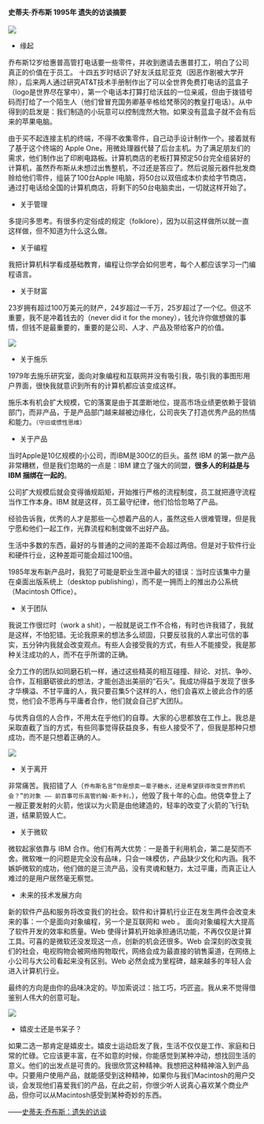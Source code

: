 
#### 史蒂夫·乔布斯 1995年 遗失的访谈摘要

![](https://i.loli.net/2020/01/16/GQA6K8DjVXtsYJE.jpg)

* 缘起

乔布斯12岁给惠普高管打电话要一些零件，并收到邀请去惠普打工，明白了公司真正的价值在于员工。
十四五岁时结识了好友沃兹尼亚克（因恶作剧被大学开除），后来两人通过研究AT&T技术手册制作出了可以全世界免费打电话的蓝盒子（logo是世界尽在掌中），第一个电话本打算打给沃兹的一位亲戚，但由于拨错号码而打给了一个陌生人（他们曾冒充国务卿基辛格给梵蒂冈的教皇打电话）。从中得到的启发是：我们制造的小玩意可以控制庞然大物。如果没有蓝盒子就不会有后来的苹果电脑。

由于买不起连接主机的终端，不得不收集零件，自己动手设计制作一个。接着就有了基于这个终端的 Apple One，用微处理器代替了后台主机。为了满足朋友们的需求，他们制作出了印刷电路板。计算机商店的老板打算预定50台完全组装好的计算机，虽然乔布斯从未想过出售整机，不过还是答应了。然后说服元器件批发商赊给他们零件，组装了100台Apple I电脑，将50台以双倍成本价卖给字节商店，通过打电话给全国的计算机商店，将剩下的50台电脑卖出，一切就这样开始了。

* 关于管理

多提问多思考。有很多约定俗成的规定（folklore），因为以前这样做所以就一直这样做，但不知道为什么这么做。

* 关于编程

我把计算机科学看成基础教育，编程让你学会如何思考，每个人都应该学习一门编程语言。

* 关于财富

23岁拥有超过100万美元的财产，24岁超过一千万，25岁超过了一个亿。但这不重要，我不是冲着钱去的（never did it for the money），钱允许你做想做的事情，但钱不是最重要的，重要的是公司、人才、产品及带给客户的价值。

![](https://i.loli.net/2020/01/16/SO4RLanb6JNKuy3.jpg)

* 关于施乐

1979年去施乐研究室，面向对象编程和互联网并没有吸引我，吸引我的事图形用户界面，很快我就意识到所有的计算机都应该变成这样。

施乐本有机会扩大规模，它的落寞是由于其垄断地位，提高市场业绩更依赖于营销部门，而非产品，于是产品部门越来越被边缘化，公司丧失了打造优秀产品的热情和能力。`（守旧或惯性思维）`

* 关于产品

当时Apple是10亿规模的小公司，而IBM是300亿的巨头。虽然 IBM 的第一款产品非常糟糕，但是我们忽略的一点是：IBM 建立了强大的同盟，**很多人的利益是与 IBM 捆绑在一起的**。

公司扩大规模后就会变得循规蹈矩，开始推行严格的流程制度，员工就把遵守流程当作工作本身。IBM 就是这样，员工最守纪律，他们恰恰忽略了产品。

经验告诉我，优秀的人才是那些一心想着产品的人，虽然这些人很难管理，但是我宁愿和他们一起工作，光靠流程和制度做不出好产品。

生活中多数的东西，最好的与普通的之间的差距不会超过两倍。但是对于软件行业和硬件行业，这种差距可能会超过100倍。

1985年发布新产品时，我犯了可能是职业生涯中最大的错误：当时应该集中力量在桌面出版系统上（desktop publishing），而不是一拥而上的推出办公系统（Macintosh Office）。

* 关于团队

我说工作很烂时（work a shit），一般就是说工作不合格，有时也许我错了，我就是这样，不怕犯错。无论我原来的想法多么顽固，只要反驳我的人拿出可信的事实，五分钟内我就会改变观点。有些人会接受我的方式，有些人不能接受，我是那种关注成功的人，而不在乎所谓的正确。

全力工作的团队如同磨石机一样，通过这些精英的相互碰撞、辩论、对抗、争吵、合作，互相磨砺彼此的想法，才能创造出美丽的“石头”。我成功得益于发现了很多才华横溢、不甘平庸的人，我只要召集5个这样的人，他们会喜欢上彼此合作的感觉，他们会不愿再与平庸者合作，他们就会自己扩大团队。

与优秀自信的人合作，不用太在乎他们的自尊。大家的心思都放在工作上。我总是采取直截了当的方式，有些同事觉得获益良多，有些人接受不了，但我是那种只想成功，而不是只想着正确的人。

![](https://i.loli.net/2020/01/16/US68Krtp9BwyoCi.jpg)

* 关于离开

非常痛苦。我招错了人（`乔布斯名言“你是想卖一辈子糖水，还是希望获得改变世界的机会？”的对象 —— 前百事可乐高管约翰·斯卡利，`），他毁了我十年的心血。他侥幸登上了一艘正要发射的火箭，他误以为火箭是由他建造的，轻率的改变了火箭的飞行轨道，结果箭毁人亡。

* 关于微软

微软起家依靠与 IBM 合作。他们有两大优势：一是善于利用机会，第二是契而不舍。微软唯一的问题是完全没有品味，只会一味模仿，产品缺少文化和内涵。我不嫉妒微软的成功，他们做的是三流产品，没有灵魂和魅力，太过平庸，而真正让人难过的是用户居然毫无察觉。

* 未来的技术发展方向

新的软件产品和服务将改变我们的社会。软件和计算机行业正在发生两件会改变未来的事：一个是面向对象编程，另一个是互联网和 web 。
面向对象编程大大提高了软件开发的效率和质量。Web 使得计算机开始承担通讯功能，不再仅仅是计算工具。可喜的是微软还没发现这一点，创新的机会还很多。Web 会深刻的改变我们的社会，电视购物会被网络购物取代，网络会成为最直接的销售渠道，在网络上小公司与大公司看起来没有区别。Web 必然会成为里程碑，越来越多的年轻人会进入计算机行业。

最终的方向是由你的品味决定的。毕加索说过：拙工巧，巧匠盗。我从来不觉得借鉴别人伟大的创意可耻。

![](https://i.loli.net/2020/01/16/cDF5CIM4tNQShlY.jpg)

* 嬉皮士还是书呆子？

如果二选一那肯定是嬉皮士。嬉皮士运动启发了我，生活不仅仅是工作、家庭和日常的忙碌。它应该更丰富，在不如意的时候，你能感觉到某种冲动，想找回生活的意义。他们的出发点是可贵的。我很欣赏这种精神。我想把这种精神溶入到产品中。只要用户使用产品，就能感受到这种精神，如果你与我们Macintosh的用户交谈，会发现他们喜爱我们的产品，在此之前，你很少听人说真心喜欢某个商业产品，但你可以从Macintosh感受到某种奇妙的东西。


——[史蒂夫·乔布斯：遗失的访谈](https://www.bilibili.com/video/av34986453/)

